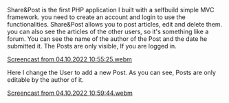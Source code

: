 Share&Post is the first PHP application I built with a selfbuild simple MVC framework. 
you need to create an account and login to use the functionalities. Share&Post allows you to post articles, edit and delete them. you can also see the articles of the other users, so it's something like a forum.
You can see the name of the author of the Post and the date he submitted it. The Posts are only visible, If you are logged in.

[Screencast from 04.10.2022 10:55:25.webm](https://user-images.githubusercontent.com/106731623/193778329-a1553d01-0dd0-4b71-9b68-07a30b224ec9.webm)
 
 
 
 Here I change the User to add a new Post. As you can see, Posts are only editable by the author of it.
 
 [Screencast from 04.10.2022 10:59:44.webm](https://user-images.githubusercontent.com/106731623/193779254-e5f5d9b5-df70-46bf-bf47-51e722df6d33.webm)
